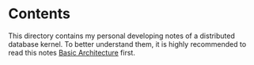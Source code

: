# Contents
This directory contains my personal developing notes of a distributed database kernel. To better understand them, it is highly recommended to read this notes [Basic Architecture](architecture/basic_arch.md) first. 